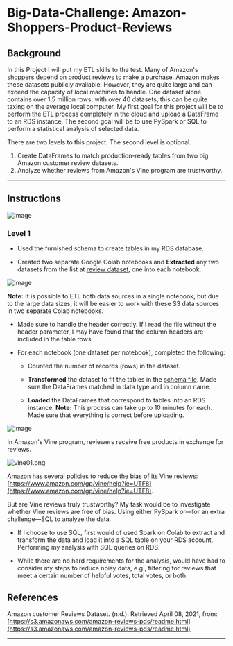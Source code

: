 # Big-Data-Challenge: Amazon-Shoppers-Product-Reviews

## Background

In this Project I will put my ETL skills to the test. Many of Amazon's shoppers depend on product reviews to make a purchase. Amazon makes these datasets publicly available. However, they are quite large and can exceed the capacity of local machines to handle. One dataset alone contains over 1.5 million rows; with over 40 datasets, this can be quite taxing on the average local computer. My first goal for this project will be to perform the ETL process completely in the cloud and upload a DataFrame to an RDS instance. The second goal will be to use PySpark or SQL to perform a statistical analysis of selected data.

There are two levels to this project. The second level is optional.

1. Create DataFrames to match production-ready tables from two big Amazon customer review datasets.
2. Analyze whether reviews from Amazon's Vine program are trustworthy.
- - -

## Instructions
![image](https://user-images.githubusercontent.com/94668201/172257114-7a82628d-d2f3-4488-b9b6-2af5385b1ade.png) 

### Level 1

* Used the furnished schema to create tables in my RDS database.

* Created two separate Google Colab notebooks and **Extracted** any two datasets from the list at [review dataset](https://s3.amazonaws.com/amazon-reviews-pds/tsv/index.txt), one into each notebook.

![image](https://user-images.githubusercontent.com/94668201/172257609-bedd1b75-aaa3-41d1-b39d-67e80a3291c0.png)

  **Note:** It is possible to ETL both data sources in a single notebook, but due to the large data sizes, it will be easier to work with these S3 data sources in two separate Colab notebooks.

* Made sure to handle the header correctly. If I read the file without the header parameter, I may have found that the column headers are included in the table rows.

* For each notebook (one dataset per notebook), completed the following:

  * Counted the number of records (rows) in the dataset.

  * **Transformed** the dataset to fit the tables in the [schema file](../Resources/schema.sql). Made sure the DataFrames matched in data type and in column name.

  * **Loaded** the DataFrames that correspond to tables into an RDS instance. **Note:** This process can take up to 10 minutes for each. Made sure that everything is correct before uploading.

![image](https://user-images.githubusercontent.com/94668201/172257308-dd30d285-8cad-4cf4-a8ad-b7b422f57810.png)


In Amazon's Vine program, reviewers receive free products in exchange for reviews.

  ![vine01.png](../Images/vine01.png)

Amazon has several policies to reduce the bias of its Vine reviews: [https://www.amazon.com/gp/vine/help?ie=UTF8](https://www.amazon.com/gp/vine/help?ie=UTF8).

But are Vine reviews truly trustworthy? My task would be to investigate whether Vine reviews are free of bias. Using either PySpark or—for an extra challenge—SQL to analyze the data.

* If I choose to use SQL, first would of used Spark on Colab to extract and transform the data and load it into a SQL table on your RDS account. Performing my  analysis with SQL queries on RDS.

* While there are no hard requirements for the analysis, would have had to consider my steps  to reduce noisy data, e.g., filtering for reviews that meet a certain number of helpful votes, total votes, or both.


## References

Amazon customer Reviews Dataset. (n.d.). Retrieved April 08, 2021, from: [https://s3.amazonaws.com/amazon-reviews-pds/readme.html](https://s3.amazonaws.com/amazon-reviews-pds/readme.html)

- - -
